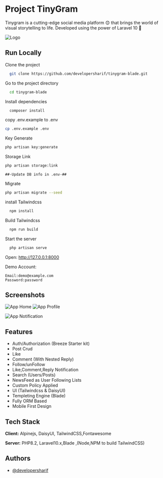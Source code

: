 # Project TinyGram

Tinygram is a cutting-edge social media platform 😊 that brings the world of visual storytelling to life. Developed using the power of Laravel 10 🤗

![Logo](https://i.ibb.co/b1wwxxc/tinygram.png)

## Run Locally

Clone the project

```bash
  git clone https://github.com/developersharif/tinygram-blade.git
```

Go to the project directory

```bash
  cd tinygram-blade
```

Install dependencies

```bash
  composer install
```

copy .env.example to .env

```bash
cp .env.example .env
```

Key Generate

```bash
php artisan key:generate
```

Storage Link

```bash
php artisan storage:link
```

`##-Update DB info in .env-##`

Migrate

```bash
php artisan migrate --seed
```

install Tailwindcss

```bash
  npm install
```

Build Tailwindcss

```bash
  npm run build
```

Start the server

```bash
  php artisan serve
```

Open: http://127.0.0.1:8000

Demo Account:

```
Email:demo@example.com
Password:password
```

## Screenshots

![App Home](https://i.ibb.co/xzL3gfZ/tinygram-home.png)
![App Profile](https://i.ibb.co/R9S9FtK/tinygram-profile.png)

![App Notification](https://i.ibb.co/FJFrBzP/tinygram-notice.png)

## Features

-   Auth/Authorization (Breeze Starter kit)
-   Post Crud
-   Like
-   Comment (With Nested Reply)
-   Follow/unFollow
-   Like,Comment,Reply Notification
-   Search (Users/Posts)
-   NewsFeed as User Following Lists
-   Custom Policy Applied
-   UI (Tailwindcss & DaisyUI)
-   Templeting Engine (Blade)
-   Fully ORM Based
-   Mobile First Design

## Tech Stack

**Client:** Alpinejs, DaisyUI, TailwindCSS,Fontawesome

**Server:** PHP8.2, Laravel10.x,Blade ,(Node,NPM to build TailwindCSS)

## Authors

-   [@developersharif](https://www.github.com/developersharif)
